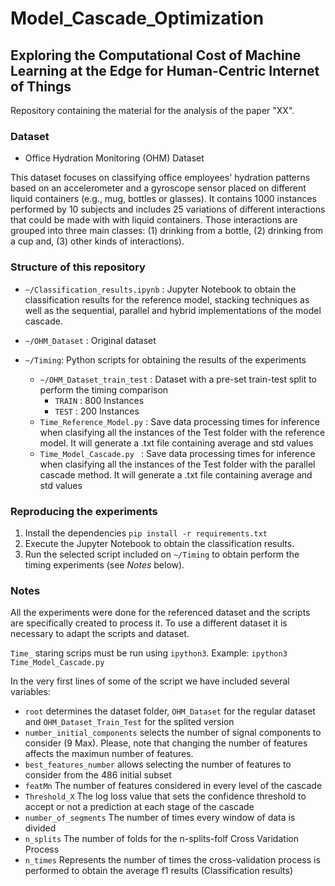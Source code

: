# Model_Cascade_Optimization

## Exploring the Computational Cost of Machine Learning at the Edge for Human-Centric Internet of Things

Repository containing the material for the analysis of the paper "XX".

### Dataset
* Office  Hydration  Monitoring  (OHM)  Dataset

This dataset focuses on classifying office employees' hydration patterns based on an accelerometer and a gyroscope sensor placed on different liquid containers (e.g., mug, bottles or glasses). It contains 1000 instances performed by 10 subjects and includes 25 variations of different interactions that could be made with with liquid containers. Those interactions are grouped into three main classes: (1) drinking from a bottle, (2) drinking from a cup and, (3) other kinds of interactions). 

### Structure of this repository

* `~/Classification_results.ipynb`    : Jupyter Notebook to obtain the classification results for the reference model, stacking techniques as well as the sequential, parallel and hybrid implementations of the model cascade.
* `~/OHM_Dataset`    : Original dataset 
* `~/Timing`: Python scripts for obtaining the results of the experiments

  * `~/OHM_Dataset_train_test`    : Dataset with a pre-set train-test split to perform the timing comparison
    * `TRAIN` :  800 Instances
    * `TEST` :  200 Instances
  * `Time_Reference_Model.py` :  Save data processing times for inference when clasifying all the instances of the Test folder with the reference model. It will generate a .txt file containing average and std values 
  * `Time_Model_Cascade.py ` :  Save data processing times for inference when clasifying all the instances of the Test folder with the parallel cascade method. It will generate a .txt file containing average and std values 


### Reproducing the experiments

1. Install the dependencies `pip install -r requirements.txt`
2. Execute the Jupyter Notebook to obtain the classification results.
3. Run the selected script included on `~/Timing` to obtain perform the timing experiments (see *Notes* below). 


### Notes

All the experiments were done for the referenced dataset and the scripts are specifically created to process it. To use a different dataset it is necessary to adapt the scripts and dataset. 

`Time_` staring scrips must be run using `ipython3`. Example: `ipython3 Time_Model_Cascade.py` 


In the very first lines of some of the script we have included several variables:

* `root` determines the dataset folder, `OHM_Dataset` for the regular dataset and `OHM_Dataset_Train_Test` for the splited version
* `number_initial_components` selects the number of signal components to consider (9 Max). Please, note that changing the number of features affects the maximun number of features. 
* `best_features_number` allows selecting the number of features to consider from the 486 initial subset
* `featMn` The number of features considered in every level of the cascade
* `Threshold_X` The log loss value that sets the confidence threshold to accept or not a prediction at each stage of the cascade
* `number_of_segments` The number of times every window of data is divided
* `n_splits` The number of folds for the n-splits-folf Cross Varidation Process
* `n_times` Represents the number of times the cross-validation process is performed to obtain the average f1 results (Classification results)

